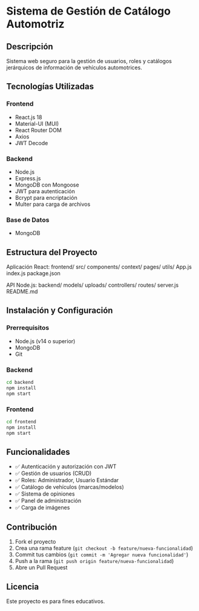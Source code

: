 # Sistema de Gestión de Catálogo Automotriz

## Descripción
Sistema web seguro para la gestión de usuarios, roles y catálogos jerárquicos de información de vehículos automotrices.

## Tecnologías Utilizadas

### Frontend
- React.js 18
- Material-UI (MUI)
- React Router DOM
- Axios
- JWT Decode

### Backend
- Node.js
- Express.js
- MongoDB con Mongoose
- JWT para autenticación
- Bcrypt para encriptación
- Multer para carga de archivos

### Base de Datos
- MongoDB

## Estructura del Proyecto
Aplicación React:
frontend/
    src/
        components/
        context/
        pages/
        utils/
        App.js
        index.js
    package.json
    
API Node.js:
backend/
    models/
    uploads/
    controllers/
    routes/
    server.js
README.md


## Instalación y Configuración

### Prerrequisitos
- Node.js (v14 o superior)
- MongoDB
- Git

### Backend
```bash
cd backend
npm install
npm start
```

### Frontend
```bash
cd frontend
npm install
npm start
```

## Funcionalidades

- ✅ Autenticación y autorización con JWT
- ✅ Gestión de usuarios (CRUD)
- ✅ Roles: Administrador, Usuario Estándar
- ✅ Catálogo de vehículos (marcas/modelos)
- ✅ Sistema de opiniones
- ✅ Panel de administración
- ✅ Carga de imágenes

## Contribución

1. Fork el proyecto
2. Crea una rama feature (`git checkout -b feature/nueva-funcionalidad`)
3. Commit tus cambios (`git commit -m 'Agregar nueva funcionalidad'`)
4. Push a la rama (`git push origin feature/nueva-funcionalidad`)
5. Abre un Pull Request

## Licencia

Este proyecto es para fines educativos.